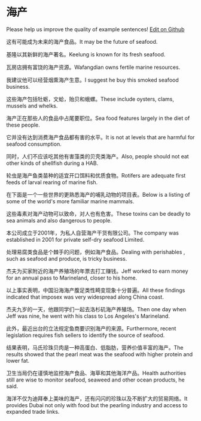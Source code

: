 # 海产

Please help us improve the quality of example sentences! [Edit on Github](https://github.com/jiyushe/jiyu-example-sentence-source/blob/main/chinese/haichan.md)

<p><span class="chinese">这有可能成为未来的海产食品。</span><span class="english">It may be the future of seafood.</span></p>

<p><span class="chinese">基隆以其新鲜的海产著名。</span><span class="english">Keelung is known for its fresh seafood.</span></p>

<p><span class="chinese">瓦房店拥有富饶的海产资源。</span><span class="english">Wafangdian owns fertile marine resources.</span></p>

<p><span class="chinese">我建议他可以经营烟熏海产生意。</span><span class="english">I suggest he buy this smoked seafood business.</span></p>

<p><span class="chinese">这些海产包括牡蛎，文蛤，贻贝和蛾螺。</span><span class="english">These include oysters, clams, mussels and whelks.</span></p>

<p><span class="chinese">海产正在那些人的食品中占尾要职位。</span><span class="english">Sea food features largely in the diet of these people.</span></p>

<p><span class="chinese">它并没有达到消费海产食品都有害的水平。</span><span class="english">It is not at levels that are harmful for seafood consumption.</span></p>

<p><span class="chinese">同时，人们不应该吃其他有害藻类的贝壳类海产。</span><span class="english">Also, people should not eat other kinds of shellfish during a HAB.</span></p>

<p><span class="chinese">轮虫是海产鱼类苗种的适宜开口饵料和优质食物。</span><span class="english">Rotifers are adequate first feeds of larval rearing of marine fish.</span></p>

<p><span class="chinese">在下面是一个一些世界的更熟悉海产的哺乳动物的项目表。</span><span class="english">Below is a listing of some of the world's more familiar marine mammals.</span></p>

<p><span class="chinese">这些毒素对海产动物可以致命，对人也有危害。</span><span class="english">These toxins can be deadly to sea animals and also dangerous to people.</span></p>

<p><span class="chinese">本公司成立于2001年，为私人自营海产干货有限公司。</span><span class="english">The company was established in 2001 for private self-dry seafood Limited.</span></p>

<p><span class="chinese">处理易腐类食品是个棘手的问题，例如海产食品。</span><span class="english">Dealing with perishables , such as seafood and produce, is tricky business.</span></p>

<p><span class="chinese">杰夫为买家附近的海产养殖场的年票去打工赚钱。</span><span class="english">Jeff worked to earn money for an annual pass to Marineland, closer to his home.</span></p>

<p><span class="chinese">以上事实表明，中国沿海海产腹足类性畸变现象十分普遍。</span><span class="english">All these findings indicated that imposex was very widespread along China coast.</span></p>

<p><span class="chinese">杰夫九岁的一天，他跟同学们一起去洛杉矶海产养殖场。</span><span class="english">Then one day when Jeff was nine, he went with his class to Los Angeles's Marineland.</span></p>

<p><span class="chinese">此外，最近出台的立法规定鱼商要识别海产的来源。</span><span class="english">Furthermore, recent legislation requires fish sellers to identify the source of seafood.</span></p>

<p><span class="chinese">结果表明，马氏珍珠贝肉是一种高蛋白、低脂肪，营养价值丰富的海产。</span><span class="english">The results showed that the pearl meat was the seafood with higher protein and lower fat.</span></p>

<p><span class="chinese">卫生当局仍在谨慎地监控海产食品、海草和其他海洋产品。</span><span class="english">Health authorities still are wise to monitor seafood, seaweed and other ocean products, he said.</span></p>

<p><span class="chinese">海洋不仅为迪拜奉上美味的海产，还有闪闪的珍珠以及不断扩大的贸易网络。</span><span class="english">It provides Dubai not only with food but the pearling industry and access to expanded trade links.</span></p>


